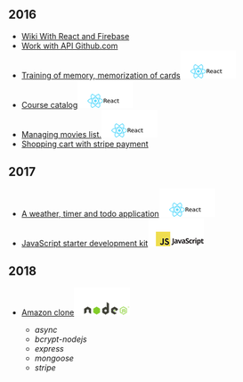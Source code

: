 ## 2016

* [Wiki With React and Firebase](https://github.com/it-spectre-ru/react-firebase)
* [Work with API Github.com](https://github.com/it-spectre-ru/react-api-github)
* [Training of memory, memorization of cards](https://github.com/it-spectre-ru/react-flash_card)![ReactJS](./reactjs.png "ReactJS")
* [Course catalog](https://github.com/it-spectre-ru/react-catalog)![ReactJS](./reactjs.png "ReactJS")
* [Managing movies list.](https://github.com/it-spectre-ru/react-movies)![ReactJS](./reactjs.png "ReactJS")
* [Shopping cart with stripe payment](https://github.com/it-spectre-ru/nodejs-shopping-cart)


## 2017

* [A weather, timer and todo application](https://github.com/it-spectre-ru/react-complete)![ReactJS](./reactjs.png "ReactJS")
* [JavaScript starter development kit](https://github.com/it-spectre-ru/js-starter-kit)![JS](./js.png "JS Starter Kit")


## 2018

* [Amazon clone](https://github.com/it-spectre-ru/e-commerce)![NodeJS](./nodejs.png "NodeJS Project")

	- _async_
	- _bcrypt-nodejs_
	- _express_
	- _mongoose_
	- _stripe_